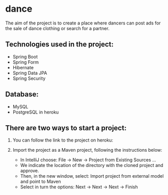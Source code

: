 # dance

The aim of the project is to create a place where dancers can post ads for the sale of dance clothing or search for a partner.

## Technologies used in the project:
  - Spring Boot
  - Spring Form
  - Hibernate
  - Spring Data JPA
  - Spring Security
## Database:
  - MySQL
  - PostgreSQL in heroku

## There are two ways to start a project:
1. You can follow the link to the project on heroku: 
2. Import the project as a Maven project, following the instructions below:

     - In IntelliJ choose: File -> New -> Project from Existing Sources ...
     - We indicate the location of the directory with the cloned project and approve.
     - Then, in the new window, select: Import project from external model and point to Maven
     - Select in turn the options: Next -> Next -> Next -> Finish

